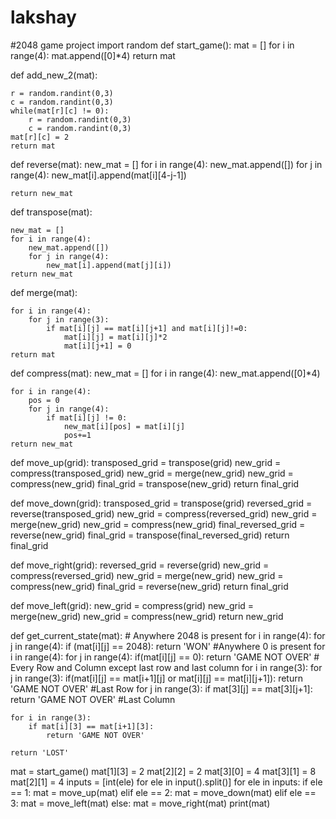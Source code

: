 # lakshay
#2048 game project
import random
def start_game():
    mat = []
    for i in range(4):
        mat.append([0]*4)
    return mat

def add_new_2(mat):
    
    r = random.randint(0,3)
    c = random.randint(0,3)
    while(mat[r][c] != 0):
        r = random.randint(0,3)
        c = random.randint(0,3)
    mat[r][c] = 2
    return mat


def reverse(mat):
    new_mat = []
    for i in range(4):
        new_mat.append([])
        for j in range(4):
            new_mat[i].append(mat[i][4-j-1])
    
    return new_mat

def transpose(mat):
    
    new_mat = []
    for i in range(4):
        new_mat.append([])
        for j in range(4):
            new_mat[i].append(mat[j][i])
    return new_mat

def merge(mat):
    
    for i in range(4):
        for j in range(3):
            if mat[i][j] == mat[i][j+1] and mat[i][j]!=0:
                mat[i][j] = mat[i][j]*2
                mat[i][j+1] = 0
    return mat
            
def compress(mat):
    new_mat = []
    for i in range(4):
        new_mat.append([0]*4)
    
    for i in range(4):
        pos = 0
        for j in range(4):
            if mat[i][j] != 0:
                new_mat[i][pos] = mat[i][j]
                pos+=1
    return new_mat

def move_up(grid):
    transposed_grid = transpose(grid)
    new_grid = compress(transposed_grid)
    new_grid = merge(new_grid)
    new_grid = compress(new_grid)
    final_grid = transpose(new_grid)
    return final_grid

def move_down(grid):
    transposed_grid = transpose(grid)
    reversed_grid = reverse(transposed_grid)
    new_grid = compress(reversed_grid)
    new_grid = merge(new_grid)
    new_grid = compress(new_grid)
    final_reversed_grid = reverse(new_grid)
    final_grid = transpose(final_reversed_grid)
    return final_grid

def move_right(grid):
    reversed_grid = reverse(grid)
    new_grid = compress(reversed_grid)
    new_grid = merge(new_grid)
    new_grid = compress(new_grid)
    final_grid = reverse(new_grid)
    return final_grid

def move_left(grid):
    new_grid = compress(grid)
    new_grid = merge(new_grid)
    new_grid = compress(new_grid)
    return new_grid

    
def get_current_state(mat):
    # Anywhere 2048 is present
    for i in range(4):
        for j in range(4):
            if (mat[i][j] == 2048):
                return 'WON'
    #Anywhere 0 is present
    for i in range(4):
        for j in range(4):
            if(mat[i][j] == 0):
                return 'GAME NOT OVER'
    # Every Row and Column except last row and last column
    for i in range(3):
        for j in range(3):
            if(mat[i][j] == mat[i+1][j] or mat[i][j] == mat[i][j+1]):
                return 'GAME NOT OVER'
    #Last Row
    for j in range(3):
        if mat[3][j] == mat[3][j+1]:
            return 'GAME NOT OVER'
    #Last Column
    
    for i in range(3):
        if mat[i][3] == mat[i+1][3]:
            return 'GAME NOT OVER'
        
    return 'LOST'

mat = start_game()
mat[1][3] = 2
mat[2][2] = 2
mat[3][0] = 4
mat[3][1] = 8
mat[2][1] = 4
inputs = [int(ele) for ele in input().split()]
for ele in inputs:
    if ele == 1:
        mat = move_up(mat)
    elif ele == 2:
        mat = move_down(mat)
    elif ele == 3:
        mat = move_left(mat)
    else:
        mat = move_right(mat)
    print(mat)
